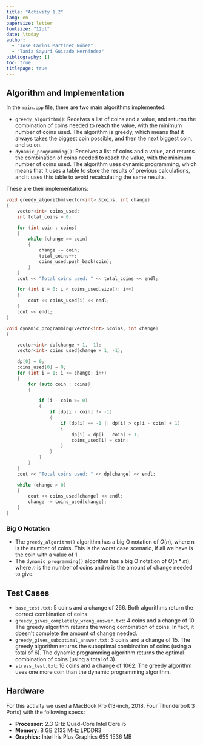 ```yaml
---
title: "Activity 1.2"
lang: en
papersize: letter
fontsize: "12pt"
date: \today
author:
  - "José Carlos Martínez Núñez"
  - "Tania Sayuri Guizado Hernández"
bibliography: []
toc: true
titlepage: true
---
```


## Algorithm and Implementation

In the `main.cpp` file, there are two main algorithms implemented:

- `greedy_algorithm()`: Receives a list of coins and a value, and returns the combination of coins needed to reach the value, with the minimum number of coins used. The algorithm is greedy, which means that it always takes the biggest coin possible, and then the next biggest coin, and so on.
- `dynamic_programming()`: Receives a list of coins and a value, and returns the combination of coins needed to reach the value, with the minimum number of coins used. The algorithm uses dynamic programming, which means that it uses a table to store the results of previous calculations, and it uses this table to avoid recalculating the same results.

These are their implementations:

```cpp
void greedy_algorithm(vector<int> &coins, int change)
{
    vector<int> coins_used;
    int total_coins = 0;

    for (int coin : coins)
    {
        while (change >= coin)
        {
            change -= coin;
            total_coins++;
            coins_used.push_back(coin);
        }
    }
    cout << "Total coins used: " << total_coins << endl;

    for (int i = 0; i < coins_used.size(); i++)
    {
        cout << coins_used[i] << endl;
    }
    cout << endl;
}
```

```cpp
void dynamic_programming(vector<int> &coins, int change)
{

    vector<int> dp(change + 1, -1);
    vector<int> coins_used(change + 1, -1);

    dp[0] = 0;
    coins_used[0] = 0;
    for (int i = 1; i <= change; i++)
    {
        for (auto coin : coins)
        {

            if (i - coin >= 0)
            {
                if (dp[i - coin] != -1)
                {
                    if (dp[i] == -1 || dp[i] > dp[i - coin] + 1)
                    {
                        dp[i] = dp[i - coin] + 1;
                        coins_used[i] = coin;
                    }
                }
            }
        }
    }
    cout << "Total coins used: " << dp[change] << endl;

    while (change > 0)
    {
        cout << coins_used[change] << endl;
        change -= coins_used[change];
    }
}
```

### Big O Notation

- The `greedy_algorithm()` algorithm has a big O notation of $O\left(n\right)$, where n is the number of coins. This is the worst case scenario, if all we have is the coin with a value of 1.
- The `dynamic_programming()` algorithm has a big O notation of $O\left(n*m\right)$, where $n$ is the number of coins and $m$ is the amount of change needed to give.

## Test Cases

- `base_test.txt`: 5 coins and a change of 266. Both algorithms return the correct combination of coins.
- `greedy_gives_completely_wrong_answer.txt`: 4 coins and a change of 10. The greedy algorithm returns the wrong combination of coins. In fact, it doesn't complete the amount of change needed.
- `greedy_gives_suboptimal_answer.txt`: 3 coins and a change of 15. The greedy algorithm returns the suboptimal combination of coins (using a total of 6). The dynamic programming algorithm returns the optimal combination of coins (using a total of 3).
- `stress_test.txt`: 16 coins and a change of 1062. The greedy algorithm uses one more coin than the dynamic programming algorithm.

## Hardware

For this activity we used a MacBook Pro (13-inch, 2018, Four Thunderbolt 3 Ports) with the following specs:

- **Processor:** 2.3 GHz Quad-Core Intel Core i5
- **Memory:** 8 GB 2133 MHz LPDDR3
- **Graphics:** Intel Iris Plus Graphics 655 1536 MB
